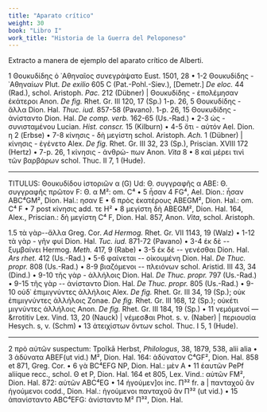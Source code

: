 ```yaml
---
title: "Aparato crítico"
weight: 30
book: "Libro I"
work_title: "Historia de la Guerra del Peloponeso"
---
```

Extracto a manera de ejemplo del aparato crítico de Alberti.

1 Θουκυδίδης ὁ ᾿Αθηναῖος συνεγράψατο Eust. 1501, 28 • 1-2 Θουκυδίδης - ᾿Αθηναίων Plut. <em>De exilio</em>
            605 C (Pat.-Pohl.-Siev.), [Demetr.] <em>De eloc.</em> 44 (Rad.), schol. Aristoph. <em>Pac.</em> 212 (Dübner) |
            Θουκυδίδης - ἐπολέμησαν ἑκάτεροι Anon. <em><em>De fig.</em></em> Rhet. Gr. III 120, 17 (Sp.) 1-p. 26, 5 Θουκυδίδης - ἄλλα
            Dion. Hal. <em>Thuc.
              iud.</em> 857-58 (Pavano). 1-p. 26, 15 Θουκυδίδης - ἀνίσταντο Dion. Hal. <em>De comp. verb.</em> 162-65
            (Us.-Rad.) • 2-3 ὡς
            - συνισταμένου Lucian. <em>Hist. conscr.</em> 15 (Kilburn) • 4-5 ὅτι - αὐτόν Ael. Dion. η 2 (Erbse) • 7-8
            κίνησις -
            δὴ μεγίστη schol. Aristoph. <em>Ach.</em> 1 (Dübner) | κίνησις - ἐγένετο Alex. <em><em>De fig.</em></em>
            Rhet. Gr. III 32, 23 (Sp.),
            Priscian. XVIII 172 (Hertz) • 7-p. 26, 1 κίνησις - ἀνθρώ- πων Anon. <em>Vita</em> 8 • 8 καὶ μέρει τινὶ τῶν
            βαρβάρων
            schol. Thuc. II 7, 1 (Hude).
          <hr>

  TITULUS: Θουκυδίδου ἱστοριῶν α (G) Ud: Θ. συγγραφῆς α ABE: Θ. συγγραφῆς πρῶτον F: Θ. α M²: om. C⁴ • 5 ἦσαν
            4 FG⁴, Ael. Dion.: ἦσαν ABC⁴GM², Dion. Hal.: ησαν Ε  • 6 πρὸς ἑκατέρους ABEGM², Dion. Hal.: om. C⁴ F • 7 post
            κίνησις add. τε Η² • 8 μεγίστη δὴ ABEGM², Dion. Hal. 164, Alex., Priscian.: δὴ μεγίστη C⁴ F, Dion. Hal. 857,
            Anon. <em>Vita</em>, schol. Aristoph.

  1.5 τὰ γὰρ--ἄλλα Greg. Cor. <em>Ad Hermog.</em> Rhet. Gr. VII 1143, 19 (Walz) • 1-12 τὰ γὰρ - γῆν φυί
            Dion. Hal. <em>Tuc. iud.</em> 871-72 (Pavano) • 3-4 ἐκ δὲ -- ξυμβαίνει Hermog. <em>Meth.</em> 417, 9 (Rabe)
            • 3-5 ἐκ δὲ -- γενέσθαι Dion. Hal. <em>Ars rhet.</em> 412 (Us.-Rad.) • 5-6 φαίνεται -- οἰκουμένη Dion. Hal.
            <em>De Thuc. propr.</em> 808 (Us.-Rad.) • 8-9 βιαζόμενοι -- πλειόνων schol. Aristid. III 43, 34 (Dind.) •
            9-10 τῆς γὰρ - ἀλλήλοις Dion. Hal. <em>De Thuc. propr.</em> 797 (Us.-Rad.) • 9-15 τῆς γὰρ -- ἀνίσταντο Dion.
            Hal. <em>De Thuc. propr.</em> 805 (Us.-Rad.) • 9-10 οὐδ᾽ ἐπιμιγνύντες ἀλλήλοις Alex. <em>De fig.</em> Rhet.
            Gr. III 34, 19 (Sp.); οὐκ ἐπιμιγνύντες ἀλλήλοις Zonae. <em>De fig.</em> Rhet. Gr. III 168, 12 (Sp.); οὐκέτι
            μιγνύντες ἀλλήλοις Anon. <em>De fig.</em> Rhet. Gr. III 184, 19 (Sp.) • 11 νεμόμενοί — &rrotitiv Lex. Vind.
            13, 20 (Nauck) | νέμεσϑαι Phot. s. v. (Naber) | περιουσία Hesych. s, v. (Schm) • 13 ἀτειχίστων ὄντων schol.
            Thuc. I 5, 1 (Hude).
            <hr>

  2 πρὸ αὐτῶν suspectum: Tpoĩkā Herbst, <em>Philologus</em>, 38, 1879, 538, alii alia • 3 ἀδύνατα ABEF(ut
            vid.) M², Dion. Hal. 164: ἀδύνατον C⁴GF², Dion. Hal. 858 et 871, Greg. Cor. • 6 γὰ BC⁴EFG NP, Dion. Hal.:
            μὲν A • 11 ἑαυτῶν PePf aliique recc., schol. Θ et P, Dion. Hal. 164 et 805, Lex. Vind.: αὑτῶν FM², Dion.
            Hal. 872: αὐτῶν ABC⁴EG • 14 ἡγούμεν]οι inc. Π³² fr. a | πανταχοῦ ἂν ἡγούμενοι codd., Dion. Hal.: ἡγούμενοι
            πανταχοῦ ἂν Π³² (ut vid.) • 15 ἀπανίσταντο ABC⁴EFG: ἀνίσταντο Μ² Π³², Dion. Hal.